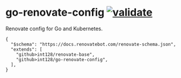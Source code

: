 # go-renovate-config [![validate](https://github.com/int128/go-renovate-config/actions/workflows/validate.yaml/badge.svg)](https://github.com/int128/go-renovate-config/actions/workflows/validate.yaml)

Renovate config for Go and Kubernetes.

```json5
{
  "$schema": "https://docs.renovatebot.com/renovate-schema.json",
  "extends": [
    "github>int128/renovate-base",
    "github>int128/go-renovate-config",
  ],
}
```
